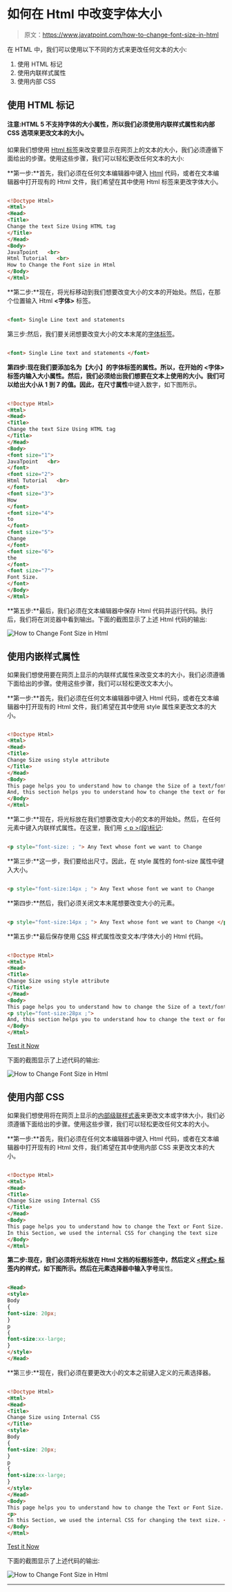 # 如何在 Html 中改变字体大小

> 原文：<https://www.javatpoint.com/how-to-change-font-size-in-html>

在 HTML 中，我们可以使用以下不同的方式来更改任何文本的大小:

1.  使用 HTML 标记
2.  使用内联样式属性
3.  使用内部 CSS

## 使用 HTML 标记

#### 注意:HTML 5 不支持字体的大小属性，所以我们必须使用内联样式属性和内部 CSS 选项来更改文本的大小。

如果我们想使用 [Html 标签](https://www.javatpoint.com/html-tags-list)来改变要显示在网页上的文本的大小，我们必须遵循下面给出的步骤。使用这些步骤，我们可以轻松更改任何文本的大小:

**第一步:**首先，我们必须在任何文本编辑器中键入 [Html](https://www.javatpoint.com/html-tutorial) 代码，或者在文本编辑器中打开现有的 Html 文件，我们希望在其中使用 Html 标签来更改字体大小。

```html

<!Doctype Html>
<Html>   
<Head>    
<Title>   
Change the text Size Using HTML tag
</Title>
</Head>
<Body> 
JavaTpoint   <br>
Html Tutorial   <br>
How to Change the Font size in Html
</Body>
</Html>

```

**第二步:**现在，将光标移动到我们想要改变大小的文本的开始处。然后，在那个位置输入 Html **<字体>** 标签。

```html

<font> Single Line text and statements

```

第三步:然后，我们要关闭想要改变大小的文本末尾的[字体标签](https://www.javatpoint.com/html-font-tag)。

```html

<font> Single Line text and statements </font>

```

**第四步:**现在我们要添加名为**【大小】**的字体标签的属性。所以，在开始的 **<字体>** 标签内输入大小属性。然后，我们必须给出我们想要在文本上使用的大小。我们可以给出大小从 1 到 7 的值。因此，在**尺寸属性**中键入数字，如下图所示。

```html

<!Doctype Html>
<Html>   
<Head>    
<Title>   
Change the text Size Using HTML tag
</Title>
</Head>
<Body> 
<font size="1">
JavaTpoint   <br>  
</font>
<font size="2">
Html Tutorial   <br>
</font>
<font size="3">
How  
</font>
<font size="4">
to  
</font>
<font size="5">
Change  
</font>
<font size="6">
the 
</font>
<font size="7">
Font Size. 
</font> 
</Body>
</Html>

```

**第五步:**最后，我们必须在文本编辑器中保存 Html 代码并运行代码。执行后，我们将在浏览器中看到输出。下面的截图显示了上述 Html 代码的输出:

![How to Change Font Size in Html](img/58fa5646249c426e9bedf1cf2fb45fa5.png)

## 使用内嵌样式属性

如果我们想使用要在网页上显示的内联样式属性来改变文本的大小，我们必须遵循下面给出的步骤。使用这些步骤，我们可以轻松更改文本大小。

**第一步:**首先，我们必须在任何文本编辑器中键入 Html 代码，或者在文本编辑器中打开现有的 Html 文件，我们希望在其中使用 style 属性来更改文本的大小。

```html

<!Doctype Html>
<Html>   
<Head>    
<Title>   
Change Size using style attribute
</Title>
</Head>
<Body> 
This page helps you to understand how to change the Size of a text/font.
And, this section helps you to understand how to change the text or font size using the style attribute.
</Body>
</Html>

```

**第二步:**现在，将光标放在我们想要改变大小的文本的开始处。然后，在任何元素中键入内联样式属性。在这里，我们用 [< p >(段)标记](https://www.javatpoint.com/html-paragraph):

```html

<p style="font-size: ; "> Any Text whose font we want to Change

```

**第三步:**这一步，我们要给出尺寸。因此，在 style 属性的 font-size 属性中键入大小。

```html

<p style="font-size:14px ; "> Any Text whose font we want to Change

```

**第四步:**然后，我们必须关闭文本末尾想要改变大小的元素。

```html

<p style="font-size:14px ; "> Any Text whose font we want to Change </p>

```

**第五步:**最后保存使用 [CSS](https://www.javatpoint.com/css-tutorial) 样式属性改变文本/字体大小的 Html 代码。

```html

<!Doctype Html>
<Html>   
<Head>    
<Title>   
Change Size using style attribute
</Title>
</Head>
<Body> 
This page helps you to understand how to change the Size of a text/font.
<p style="font-size:28px ;">
And, this section helps you to understand how to change the text or font size using the style attribute. </p>
</Body>
</Html>

```

[Test it Now](https://www.javatpoint.com/oprweb/test.jsp?filename=how-to-change-font-size-in-html)

下面的截图显示了上述代码的输出:

![How to Change Font Size in Html](img/f0866f407b74605aa1e7c47387adc5c8.png)

## 使用内部 CSS

如果我们想使用将在网页上显示的[内部级联样式表](https://www.javatpoint.com/internal-css)来更改文本或字体大小，我们必须遵循下面给出的步骤。使用这些步骤，我们可以轻松更改任何文本的大小。

**第一步:**首先，我们必须在任何文本编辑器中键入 Html 代码，或者在文本编辑器中打开现有的 Html 文件，我们希望在其中使用内部 CSS 来更改文本的大小。

```html

<!Doctype Html>
<Html>   
<Head>    
<Title>   
Change Size using Internal CSS
</Title>
</Head>
<Body> 
This page helps you to understand how to change the Text or Font Size.
In this Section, we used the internal CSS for changing the text size 
</Body>
</Html>

```

**第二步:**现在，我们必须将光标放在 Html 文档的标题标签中，然后定义 [**<样式>** 标签](https://www.javatpoint.com/html-style)内的样式，如下图所示。然后在元素选择器中输入**字号**属性。

```html

<Head>
<style>
Body
{
font-size: 20px;
}
p
{
font-size:xx-large;
}
</style>
</Head>

```

**第三步:**现在，我们必须在要更改大小的文本之前键入定义的元素选择器。

```html

<!Doctype Html>
<Html>   
<Head>    
<Title>   
Change Size using Internal CSS
</Title>
<style>
Body
{
font-size: 20px;
}
p
{
font-size:xx-large;
}
</style>
</Head>
<Body> 
This page helps you to understand how to change the Text or Font Size.
<p>
In this Section, we used the internal CSS for changing the text size. </p>
</Body>
</Html>

```

[Test it Now](https://www.javatpoint.com/oprweb/test.jsp?filename=how-to-change-font-size-in-html2)

下面的截图显示了上述代码的输出:

![How to Change Font Size in Html](img/bb3991e291a34f685bee5f342eb7cc64.png)

* * *